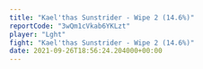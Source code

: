 ```yaml
---
title: "Kael'thas Sunstrider - Wipe 2 (14.6%)"
reportCode: "3wQm1cVkab6YKLzt"
player: "Lght"
fight: "Kael'thas Sunstrider - Wipe 2 (14.6%)"
date: 2021-09-26T18:56:24.204000+00:00
---
```

